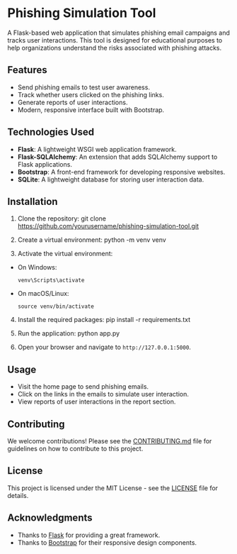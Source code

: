 # Phishing Simulation Tool

A Flask-based web application that simulates phishing email campaigns and tracks user interactions. This tool is designed for educational purposes to help organizations understand the risks associated with phishing attacks.

## Features

- Send phishing emails to test user awareness.
- Track whether users clicked on the phishing links.
- Generate reports of user interactions.
- Modern, responsive interface built with Bootstrap.

## Technologies Used

- **Flask**: A lightweight WSGI web application framework.
- **Flask-SQLAlchemy**: An extension that adds SQLAlchemy support to Flask applications.
- **Bootstrap**: A front-end framework for developing responsive websites.
- **SQLite**: A lightweight database for storing user interaction data.

## Installation

1. Clone the repository:
git clone https://github.com/yourusername/phishing-simulation-tool.git

2. Create a virtual environment:
python -m venv venv


3. Activate the virtual environment:
- On Windows:
  ```
  venv\Scripts\activate
  ```
- On macOS/Linux:
  ```
  source venv/bin/activate
  ```

4. Install the required packages:
   pip install -r requirements.txt
   
5. Run the application:
   python app.py


6. Open your browser and navigate to `http://127.0.0.1:5000`.

## Usage

- Visit the home page to send phishing emails.
- Click on the links in the emails to simulate user interaction.
- View reports of user interactions in the report section.

## Contributing

We welcome contributions! Please see the [CONTRIBUTING.md](CONTRIBUTING.md) file for guidelines on how to contribute to this project.

## License

This project is licensed under the MIT License - see the [LICENSE](LICENSE) file for details.

## Acknowledgments

- Thanks to [Flask](https://flask.palletsprojects.com/) for providing a great framework.
- Thanks to [Bootstrap](https://getbootstrap.com/) for their responsive design components.
